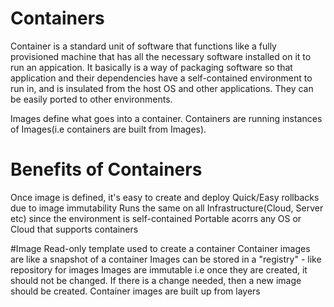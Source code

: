 # Containers

Container is a standard unit of software that functions like a fully provisioned machine that has all the necessary software installed on it to run an appication. It basically is a way of packaging software so that application and their dependencies have a self-contained environment to run in, and is insulated from the host OS and other applications. They can be easily ported to other environments.

Images define what goes into a container. Containers are running instances of Images(i.e containers are built from Images).

# Benefits of Containers
Once image is defined, it's easy to create and deploy
Quick/Easy rollbacks due to image immutability
Runs the same on all Infrastructure(Cloud, Server etc) since the environment is self-contained
Portable acorrs any OS or Cloud that supports containers

#Image
Read-only template used to create a container
Container images are like a snapshot of a container
Images can be stored in a "registry" - like repository for images
Images are immutable i.e once they are created, it should not be changed. If there is a change needed, then a new image should be created.
Container images are built up from layers

